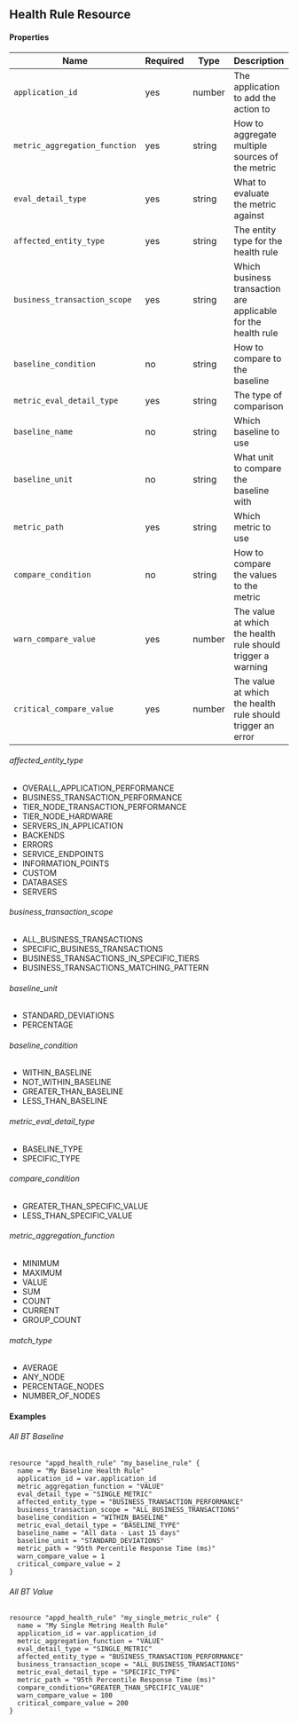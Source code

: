 ## Health Rule Resource

#### Properties

|Name|Required|Type|Description|Example|
|----|--------|----|-----------|-------|
|`application_id`|yes|number|The application to add the action to|`32423`|
|`metric_aggregation_function`|yes|string|How to aggregate multiple sources of the metric|`"VALUE"`|
|`eval_detail_type`|yes|string|What to evaluate the metric against|`"SINGLE_METRIC"`|
|`affected_entity_type`|yes|string|The entity type for the health rule|`"OVERALL_APPLICATION_PERFORMANCE"`|
|`business_transaction_scope`|yes|string|Which business transaction are applicable for the health rule|`"ALL_BUSINESS_TRANSACTIONS"`|
|`baseline_condition`|no|string|How to compare to the baseline|`"WITHIN_BASELINE"`|
|`metric_eval_detail_type`|yes|string|The type of comparison|`"BASELINE_TYPE"`|
|`baseline_name`|no|string|Which baseline to use|`"All data - Last 15 days"`|
|`baseline_unit`|no|string|What unit to compare the baseline with|`"PERCENTAGE"`|
|`metric_path`|yes|string|Which metric to use|`"95th Percentile Response Time (ms)"`|
|`compare_condition`|no|string|How to compare the values to the metric|`"GREATER_THAN_SPECIFIC_VALUE"`|
|`warn_compare_value`|yes|number|The value at which the health rule should trigger a warning|`1`|
|`critical_compare_value`|yes|number|The value at which the health rule should trigger an error|`2`|

###### affected_entity_type
- OVERALL_APPLICATION_PERFORMANCE
- BUSINESS_TRANSACTION_PERFORMANCE
- TIER_NODE_TRANSACTION_PERFORMANCE
- TIER_NODE_HARDWARE
- SERVERS_IN_APPLICATION
- BACKENDS
- ERRORS
- SERVICE_ENDPOINTS
- INFORMATION_POINTS
- CUSTOM
- DATABASES
- SERVERS

###### business_transaction_scope
- ALL_BUSINESS_TRANSACTIONS
- SPECIFIC_BUSINESS_TRANSACTIONS
- BUSINESS_TRANSACTIONS_IN_SPECIFIC_TIERS
- BUSINESS_TRANSACTIONS_MATCHING_PATTERN

###### baseline_unit
- STANDARD_DEVIATIONS
- PERCENTAGE

###### baseline_condition
- WITHIN_BASELINE
- NOT_WITHIN_BASELINE
- GREATER_THAN_BASELINE
- LESS_THAN_BASELINE

###### metric_eval_detail_type
- BASELINE_TYPE
- SPECIFIC_TYPE

###### compare_condition
- GREATER_THAN_SPECIFIC_VALUE
- LESS_THAN_SPECIFIC_VALUE

###### metric_aggregation_function
- MINIMUM
- MAXIMUM
- VALUE
- SUM
- COUNT
- CURRENT
- GROUP_COUNT

###### match_type
- AVERAGE
- ANY_NODE
- PERCENTAGE_NODES
- NUMBER_OF_NODES

#### Examples

###### All BT Baseline 
```hcl
resource "appd_health_rule" "my_baseline_rule" {
  name = "My Baseline Health Rule"
  application_id = var.application_id
  metric_aggregation_function = "VALUE"
  eval_detail_type = "SINGLE_METRIC"
  affected_entity_type = "BUSINESS_TRANSACTION_PERFORMANCE"
  business_transaction_scope = "ALL_BUSINESS_TRANSACTIONS"
  baseline_condition = "WITHIN_BASELINE"
  metric_eval_detail_type = "BASELINE_TYPE"
  baseline_name = "All data - Last 15 days"
  baseline_unit = "STANDARD_DEVIATIONS"
  metric_path = "95th Percentile Response Time (ms)"
  warn_compare_value = 1
  critical_compare_value = 2
}
```

###### All BT Value
```hcl
resource "appd_health_rule" "my_single_metric_rule" {
  name = "My Single Metring Health Rule"
  application_id = var.application_id
  metric_aggregation_function = "VALUE"
  eval_detail_type = "SINGLE_METRIC"
  affected_entity_type = "BUSINESS_TRANSACTION_PERFORMANCE"
  business_transaction_scope = "ALL_BUSINESS_TRANSACTIONS"
  metric_eval_detail_type = "SPECIFIC_TYPE"
  metric_path = "95th Percentile Response Time (ms)"
  compare_condition="GREATER_THAN_SPECIFIC_VALUE"
  warn_compare_value = 100
  critical_compare_value = 200
}
```